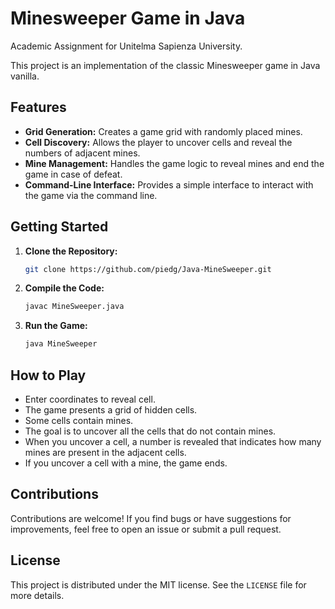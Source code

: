 # **Minesweeper Game in Java**  
Academic Assignment for Unitelma Sapienza University.

This project is an implementation of the classic Minesweeper game in Java vanilla.

## Features

* **Grid Generation:** Creates a game grid with randomly placed mines.
* **Cell Discovery:** Allows the player to uncover cells and reveal the numbers of adjacent mines.
* **Mine Management:** Handles the game logic to reveal mines and end the game in case of defeat.
* **Command-Line Interface:** Provides a simple interface to interact with the game via the command line.

## Getting Started

1.  **Clone the Repository:**
    ```bash
    git clone https://github.com/piedg/Java-MineSweeper.git
    ```

2.  **Compile the Code:**
    ```bash
    javac MineSweeper.java
    ```

3.  **Run the Game:**
    ```bash
    java MineSweeper
    ```

## How to Play
* Enter coordinates to reveal cell.
* The game presents a grid of hidden cells.
* Some cells contain mines.
* The goal is to uncover all the cells that do not contain mines.
* When you uncover a cell, a number is revealed that indicates how many mines are present in the adjacent cells.
* If you uncover a cell with a mine, the game ends.

## Contributions

Contributions are welcome! If you find bugs or have suggestions for improvements, feel free to open an issue or submit a pull request.

## License

This project is distributed under the MIT license. See the `LICENSE` file for more details.
